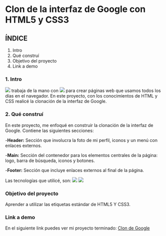 # Clon de la interfaz de Google con HTML5 y CSS3

## ÍNDICE
1. Intro
2. Qué construí
3. Objetivo del proyecto
4. Link a demo

### 1. Intro
<img src="https://img.shields.io/badge/HTML5-E34F26?style=for-the-badge&logo=html5&logoColor=white" /> trabaja de la mano con <img src="https://img.shields.io/badge/CSS3-1572B6?style=for-the-badge&logo=css3&logoColor=white" /> para crear páginas web que usamos todos los días en el navegador. En este proyecto, con los conocimientos de HTML y CSS realicé la clonación de la interfaz de Google.

### 2. Qué construí
En este proyecto, me enfoqué en construir la clonación de la interfaz de Google.
Contiene las siguientes secciones:

-**Header:** Sección que involucra la foto de mi perfil, iconos y un menú con enlaces externos.

-**Main:** Sección del contenedor para los elementos centrales de la página: logo, barra de búsqueda, iconos y botones.

-**Footer:** Sección que incluye enlaces externos al final de la página.

Las tecnologías que utilicé, son: 
<img src="https://img.shields.io/badge/HTML5-E34F26?style=for-the-badge&logo=html5&logoColor=white" />
<img src="https://img.shields.io/badge/CSS3-1572B6?style=for-the-badge&logo=css3&logoColor=white" />

### Objetivo del proyecto 
Aprender a utilizar las etiquetas estándar de HTML5 Y CSS3.

### Link a demo
En el siguiente link puedes ver mi proyecto terminado: [Clon de Google](#)
